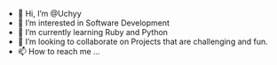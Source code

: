 - 👋 Hi, I’m @Uchyy
- 👀 I’m interested in Software Development
- 🌱 I’m currently learning Ruby and Python
- 💞️ I’m looking to collaborate on Projects that are challenging and fun.
- 📫 How to reach me ...

<!---
Uchyy/Uchyy is a ✨ special ✨ repository because its `README.md` (this file) appears on your GitHub profile.
You can click the Preview link to take a look at your changes.
--->
